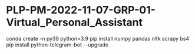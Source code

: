 # PLP-PM-2022-11-07-GRP-01-Virtual_Personal_Assistant

conda create -n py39 python=3.9
pip install numpy pandas nltk scrapy bs4
pip install python-telegram-bot --upgrade